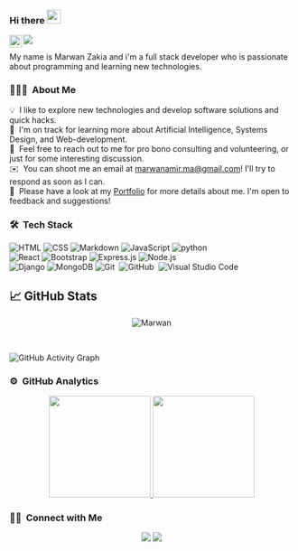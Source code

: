 ### Hi there <img src="https://media.giphy.com/media/hvRJCLFzcasrR4ia7z/giphy.gif" width="25px">

<a href="https://www.linkedin.com/in/marwan-zakia/">
  <img align="left" alt="Omar Ewies LinkedIN" width="22px" src="https://raw.githubusercontent.com/peterthehan/peterthehan/master/assets/linkedin.svg" />
</a>
 
![](https://visitor-badge.glitch.me/badge?page_id=Marwan-Zakia)

My name is Marwan Zakia and i'm a full stack developer who is passionate about programming and learning new technologies. 

### 👨🏻‍💻 &nbsp;About Me

💡 &nbsp;I like to explore new technologies and develop software solutions and quick hacks.\
🌱 &nbsp;I'm on track for learning more about Artificial Intelligence, Systems Design, and Web-development.\
💬 &nbsp;Feel free to reach out to me for pro bono consulting and volunteering, or just for some interesting discussion.\
✉️ &nbsp;You can shoot me an email at marwanamir.ma@gmail.com! I'll try to respond as soon as I can.\
📄 &nbsp;Please have a look at my [Portfolio]() for more details about me. I'm open to feedback and suggestions!

### 🛠 &nbsp;Tech Stack

![HTML](https://img.shields.io/badge/-HTML-05122A?style=flat&logo=HTML5)
![CSS](https://img.shields.io/badge/-CSS-05122A?style=flat&logo=CSS3&logoColor=1572B6)
![Markdown](https://img.shields.io/badge/-Markdown-05122A?style=flat&logo=markdown)
![JavaScript](https://img.shields.io/badge/-JavaScript-05122A?style=flat&logo=javascript)
![python](https://img.shields.io/badge/-python-05122A?style=flat&logo=python)
<br/>
![React](https://img.shields.io/badge/-React-05122A?style=flat&logo=react)
![Bootstrap](https://img.shields.io/badge/-Bootstrap-05122A?style=flat&logo=Bootstrap)
![Express.js](https://img.shields.io/badge/-Express.js-05122A?style=flat&logo=Express.js)
![Node.js](https://img.shields.io/badge/-Node.js-05122A?style=flat&logo=node.js)
</br>
![Django](https://img.shields.io/badge/-django-05122A?style=flat&logo=Django)
![MongoDB](https://img.shields.io/badge/-MongoDb-05122A?style=flat&logo=MongoDB)
![Git](https://img.shields.io/badge/-Git-05122A?style=flat&logo=git)&nbsp;
![GitHub](https://img.shields.io/badge/-GitHub-05122A?style=flat&logo=github)&nbsp; ![Visual Studio Code](https://img.shields.io/badge/-Visual%20Studio%20Code-05122A?style=flat&logo=visual-studio-code&logoColor=007ACC)&nbsp;


## &#x1f4c8; GitHub Stats

<p align="center">

 <p align="center"><img align="center" src="https://github-readme-streak-stats.herokuapp.com/?user=Marwan-Zakia&theme=radical" alt="Marwan" /></p>
 <br />  

 
![GitHub Activity Graph](https://activity-graph.herokuapp.com/graph?username=Marwan-Zakia&bg_color=000000&color=4fff67&line=4fff67&point=ffffff&area=true&hide_border=true)  

### ⚙️ &nbsp;GitHub Analytics

<p align="center">
<a href="https://github.com/Marwan-Zakia">
  <img height="180em" src="https://github-readme-stats-eight-theta.vercel.app/api?username=Marwan-Zakia&show_icons=true&theme=algolia&include_all_commits=true&count_private=true"/>
  <img height="180em" src="https://github-readme-stats-eight-theta.vercel.app/api/top-langs/?username=Marwan-Zakia&layout=compact&langs_count=8&theme=algolia"/>
</a>
</p>

### 🤝🏻 &nbsp;Connect with Me

<p align="center">
<a href="https://www.linkedin.com/in/marwan-zakia/"><img src="https://img.shields.io/badge/-LinkedIn-0077B5?style=flat&logo=Linkedin&logoColor=white"/></a>
<a href="marwanamir.ma@gmail.com"><img src="https://img.shields.io/badge/-Email%20Me-D14836?style=flat&logo=Gmail&logoColor=white"/></a>
</p>
